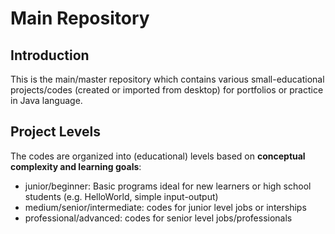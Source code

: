 # Main Repository
## Introduction
This is the main/master repository which contains various small-educational projects/codes (created or imported from desktop)
for portfolios or practice in Java language.

## Project Levels
The codes are organized into (educational\) levels based on **conceptual complexity and learning goals**:
- junior/beginner: Basic programs ideal for new learners or high school students (e.g. HelloWorld, simple input-output) 
- medium/senior/intermediate: codes for junior level jobs or interships
- professional/advanced: codes for senior level jobs/professionals
